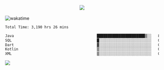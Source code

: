 <h1 align="center">
  <img src="https://readme-typing-svg.herokuapp.com/?font=Righteous&size=35&center=true&vCenter=true&width=500&height=70&duration=4000&lines=Hi!+%F0%9F%91%8B+I%27m+Ali%20Osman!;" />
</h1>


![wakatime](https://wakatime.com/share/@aliosmanoktar/3a8ffe71-6da4-4964-913b-2f09afbe53bf.svg?cache=none)
<!--START_SECTION:waka-->

```txt
Total Time: 3,190 hrs 26 mins

Java                                      ██████████████████████▒░░   89.19 %
SQL                                       █░░░░░░░░░░░░░░░░░░░░░░░░   04.22 %
Dart                                      ▓░░░░░░░░░░░░░░░░░░░░░░░░   02.18 %
Kotlin                                    ▒░░░░░░░░░░░░░░░░░░░░░░░░   00.69 %
XML                                       ▒░░░░░░░░░░░░░░░░░░░░░░░░   00.69 %
```

<!--END_SECTION:waka-->

<img src="https://profile-counter.glitch.me/aliosmanoktar/count.svg" />

